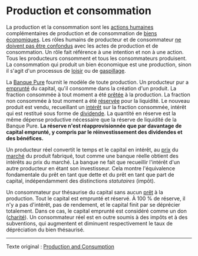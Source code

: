 Production et consommation
==========================

La production et la consommation sont les [actions humaines](https://www.wikiberal.org/wiki/L%27Action_humaine) complémentaires de production et de consommation de [biens économiques](https://fr.wikipedia.org/wiki/Biens_et_services). Les rôles humains de producteur et de consommateur [ne doivent pas être confondus](ch011-depreciation-principle.md) avec les actes de production et de consommation. Un rôle fait référence à une intention et non à une action. Tous les producteurs consomment et tous les consommateurs produisent. La consommation qui produit un bien économique est une production, sinon il s'agit d'un processus de [loisir](ch008-labor-and-leisure.md) ou de [gaspillage](https://fr.wikipedia.org/wiki/Gaspillage).

La [Banque Pure](ch006-pure-bank.md) fournit le modèle de toute production. Un producteur pur a [emprunté](ch101-glossary.md#emprunter) du capital, qu'il consomme dans la création d'un produit. La fraction consommée à tout moment a été [prêtée](ch101-glossary.md#prêter) à la production. La fraction non consommée à tout moment a été [réservée](ch098-reserve-definition.md) pour la liquidité. Le nouveau produit est vendu, recueillant un [intérêt](ch101-glossary.md#intérêt) sur la fraction consommée, intérêt qui est restitué sous forme de [dividende](https://fr.wikipedia.org/wiki/Dividende). La quantité en réserve est la même dépense productive nécessaire que la réserve de liquidité de la Banque Pure. **La réserve n'est réapprovisionnée que par davantage de capital emprunté, y compris par le réinvestissement des dividendes et des bénéfices.**

Un producteur réel convertit le temps et le capital en intérêt, au [prix](ch101-glossary.md#prix) du [marché](ch101-glossary.md#marché) du produit fabriqué, tout comme une banque réelle obtient des intérêts au prix du marché. La banque ne fait que recueillir l'intérêt d'un autre producteur en étant son investisseur. Cela montre l'équivalence fondamentale du prêt en tant que dette et du prêt en tant que part de capital, indépendamment des distinctions *statutaires* (impôt).

Un consommateur pur thésaurise du capital sans aucun [prêt](ch101-glossary.md#prêter) à la production. Tout le capital est emprunté et réservé. À 100 % de réserve, il n'y a pas d'intérêt, pas de rendement, et le capital finit par se déprécier totalement. Dans ce cas, le capital emprunté est considéré comme un don ([charité](https://fr.wikipedia.org/wiki/Charit%C3%A9)). Un consommateur réel est en outre soumis à des impôts et à des subventions, qui augmentent et diminuent respectivement le taux de dépréciation du bien thésaurisé.

---

Texte original : [Production and Consumption](https://github.com/libbitcoin/libbitcoin-system/wiki/Production-and-Consumption)